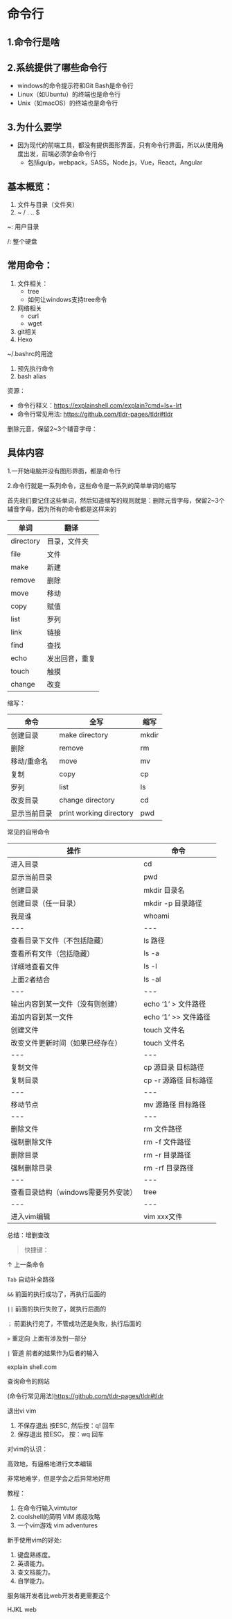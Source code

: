 # 命令行

## 1.命令行是啥

## 2.系统提供了哪些命令行

- windows的命令提示符和Git Bash是命令行
- Linux（如Ubuntu）的终端也是命令行
- Unix（如macOS）的终端也是命令行

## 3.为什么要学

- 因为现代的前端工具，都没有提供图形界面，只有命令行界面，所以从使用角度出发，前端必须学会命令行
  - 包括gulp，webpack，SASS，Node.js，Vue，React，Angular



## 基本概览：

1. 文件与目录（文件夹）
2. ~   /   .  ..   $

~:   用户目录

/:   整个硬盘



## 常用命令：

1. 文件相关：
   - tree
   - 如何让windows支持tree命令
2. 网络相关
   - curl
   - wget
3. git相关
4. Hexo

~/.bashrc的用途

1. 预先执行命令
2. bash alias

资源：

- 命令行释义：https://explainshell.com/explain?cmd=ls+-lrt
- 命令行常见用法: https://github.com/tldr-pages/tldr#tldr



删除元音，保留2~3个辅音字母：





## 具体内容

1.一开始电脑并没有图形界面，都是命令行

2.命令行就是一系列命令，这些命令是一系列的简单单词的缩写

首先我们要记住这些单词，然后知道缩写的规则就是：删除元音字母，保留2~3个辅音字母，因为所有的命令都是这样来的

| 单词      | 翻译           |
| --------- | -------------- |
| directory | 目录，文件夹   |
| file      | 文件           |
| make      | 新建           |
| remove    | 删除           |
| move      | 移动           |
| copy      | 赋值           |
| list      | 罗列           |
| link      | 链接           |
| find      | 查找           |
| echo      | 发出回音，重复 |
| touch     | 触摸           |
| change    | 改变           |

缩写：

| 命令         | 全写                      | 缩写  |
| ------------ | ------------------------- | ----- |
| 创建目录     | make directory            | mkdir |
| 删除         | remove                    | rm    |
| 移动/重命名  | move                      | mv    |
| 复制         | copy                      | cp    |
| 罗列         | list                      | ls    |
| 改变目录     | change directory          | cd    |
| 显示当前目录 | print  working  directory | pwd   |



常见的自带命令

| 操作                                | 命令                  |
| ----------------------------------- | --------------------- |
| 进入目录                            | cd                    |
| 显示当前目录                        | pwd                   |
| 创建目录                            | mkdir  目录名         |
| 创建目录（任一目录）                | mkdir  -p  目录路径   |
| 我是谁                              | whoami                |
| ---                                 | ---                   |
| 查看目录下文件（不包括隐藏）        | ls  路径              |
| 查看所有文件（包括隐藏）            | ls -a                 |
| 详细地查看文件                      | ls -l                 |
| 上面2者结合                         | ls -al                |
| ---                                 | ---                   |
| 输出内容到某一文件（没有则创建）    | echo ‘1’ > 文件路径   |
| 追加内容到某一文件                  | echo ‘1’ >> 文件路径  |
| 创建文件                            | touch 文件名          |
| 改变文件更新时间（如果已经存在）    | touch 文件名          |
| ---                                 | ---                   |
| 复制文件                            | cp 源目录 目标路径    |
| 复制目录                            | cp -r 源路径 目标路径 |
| ---                                 | ---                   |
| 移动节点                            | mv 源路径 目标路径    |
| ---                                 | ---                   |
| 删除文件                            | rm 文件路径           |
| 强制删除文件                        | rm -f 文件路径        |
| 删除目录                            | rm -r  目录路径       |
| 强制删除目录                        | rm -rf  目录路径      |
| ---                                 | ---                   |
| 查看目录结构（windows需要另外安装） | tree                  |
| ---                                 | ---                   |
| 进入vim编辑                         | vim  xxx文件          |

总结：增删查改



>  快捷键：

<kdb>↑</kdb>   上一条命令

`Tab`    自动补全路径

`&&`    前面的执行成功了，再执行后面的

`||`    前面的执行失败了，就执行后面的

`；`     前面执行完了，不管成功还是失败，执行后面的

`>`      重定向     上面有涉及到一部分

`|`      管道    前者的结果作为后者的输入





explain shell.com

查询命令的网站



(命令行常见用法)<https://github.com/tldr-pages/tldr#tldr>



退出vi  vim

1. 不保存退出    按ESC,  然后按：q! 回车
2. 保存退出    按ESC， 按：wq  回车



对vim的认识：

高效地，有逼格地进行文本编辑

非常地难学，但是学会之后异常地好用

教程：

1. 在命令行输入vimtutor
2. coolshell的简明 VIM 练级攻略
3. 一个vim游戏   vim  adventures



新手使用vim的好处:

1. 键盘熟练度。
2. 英语能力。
3. 查文档能力。
4. 自学能力。

服务端开发者比web开发者更需要这个



HJKL    web    

